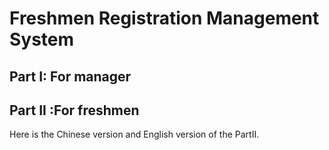 # Freshmen Registration Management System
## Part I: For manager
## Part II :For freshmen
Here is the Chinese version and English version of the PartII. 
